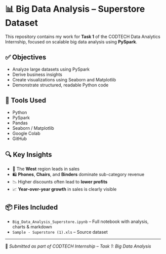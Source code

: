 # 📊 Big Data Analysis – Superstore Dataset

This repository contains my work for **Task 1** of the CODTECH Data Analytics Internship, focused on scalable big data analysis using **PySpark**.

## ✅ Objectives
- Analyze large datasets using PySpark
- Derive business insights
- Create visualizations using Seaborn and Matplotlib
- Demonstrate structured, readable Python code

## 📁 Tools Used
- Python
- PySpark
- Pandas
- Seaborn / Matplotlib
- Google Colab
- GitHub

## 🔍 Key Insights
- 📍 The **West** region leads in sales
- 🛍️ **Phones**, **Chairs**, and **Binders** dominate sub-category revenue
- 📉 Higher discounts often lead to **lower profits**
- 📈 **Year-over-year growth** in sales is clearly visible

## 📦 Files Included
- `Big_Data_Analysis_Superstore.ipynb` – Full notebook with analysis, charts & markdown
- `Sample - Superstore (1).xls` – Source dataset

---

🚀 *Submitted as part of CODTECH Internship – Task 1: Big Data Analysis*
